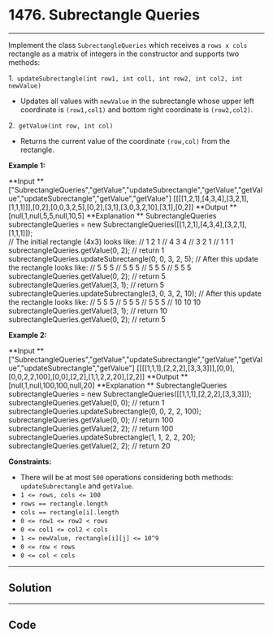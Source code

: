 # 1476. Subrectangle Queries

---

Implement the class `SubrectangleQueries` which receives a `rows x cols` rectangle as a matrix of integers in the constructor and supports two methods:

1.` updateSubrectangle(int row1, int col1, int row2, int col2, int newValue)`

  * Updates all values with `newValue` in the subrectangle whose upper left coordinate is `(row1,col1)` and bottom right coordinate is `(row2,col2)`.



2.` getValue(int row, int col)`

  * Returns the current value of the coordinate `(row,col)` from the rectangle.



 

**Example 1:**


**Input **
["SubrectangleQueries","getValue","updateSubrectangle","getValue","getValue","updateSubrectangle","getValue","getValue"]
[[[[1,2,1],[4,3,4],[3,2,1],[1,1,1]]],[0,2],[0,0,3,2,5],[0,2],[3,1],[3,0,3,2,10],[3,1],[0,2]]
**Output **
[null,1,null,5,5,null,10,5]
**Explanation **
SubrectangleQueries subrectangleQueries = new SubrectangleQueries([[1,2,1],[4,3,4],[3,2,1],[1,1,1]]);  
// The initial rectangle (4x3) looks like:
// 1 2 1
// 4 3 4
// 3 2 1
// 1 1 1
subrectangleQueries.getValue(0, 2); // return 1
subrectangleQueries.updateSubrectangle(0, 0, 3, 2, 5);
// After this update the rectangle looks like:
// 5 5 5
// 5 5 5
// 5 5 5
// 5 5 5 
subrectangleQueries.getValue(0, 2); // return 5
subrectangleQueries.getValue(3, 1); // return 5
subrectangleQueries.updateSubrectangle(3, 0, 3, 2, 10);
// After this update the rectangle looks like:
// 5   5   5
// 5   5   5
// 5   5   5
// 10  10  10 
subrectangleQueries.getValue(3, 1); // return 10
subrectangleQueries.getValue(0, 2); // return 5


**Example 2:**


**Input **
["SubrectangleQueries","getValue","updateSubrectangle","getValue","getValue","updateSubrectangle","getValue"]
[[[[1,1,1],[2,2,2],[3,3,3]]],[0,0],[0,0,2,2,100],[0,0],[2,2],[1,1,2,2,20],[2,2]]
**Output **
[null,1,null,100,100,null,20]
**Explanation **
SubrectangleQueries subrectangleQueries = new SubrectangleQueries([[1,1,1],[2,2,2],[3,3,3]]);
subrectangleQueries.getValue(0, 0); // return 1
subrectangleQueries.updateSubrectangle(0, 0, 2, 2, 100);
subrectangleQueries.getValue(0, 0); // return 100
subrectangleQueries.getValue(2, 2); // return 100
subrectangleQueries.updateSubrectangle(1, 1, 2, 2, 20);
subrectangleQueries.getValue(2, 2); // return 20


 

**Constraints:**

  * There will be at most `500` operations considering both methods: `updateSubrectangle` and `getValue`.
  * `1 <= rows, cols <= 100`
  * `rows == rectangle.length`
  * `cols == rectangle[i].length`
  * `0 <= row1 <= row2 < rows`
  * `0 <= col1 <= col2 < cols`
  * `1 <= newValue, rectangle[i][j] <= 10^9`
  * `0 <= row < rows`
  * `0 <= col < cols`

---

## Solution



---

## Code
```python


```